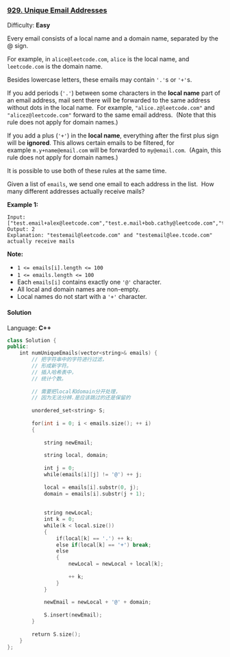 ### [929\. Unique Email Addresses](https://leetcode.com/problems/unique-email-addresses/)

Difficulty: **Easy**


Every email consists of a local name and a domain name, separated by the @ sign.

For example, in `alice@leetcode.com`, `alice` is the local name, and `leetcode.com` is the domain name.

Besides lowercase letters, these emails may contain `'.'`s or `'+'`s.

If you add periods (`'.'`) between some characters in the **local name** part of an email address, mail sent there will be forwarded to the same address without dots in the local name.  For example, `"alice.z@leetcode.com"` and `"alicez@leetcode.com"` forward to the same email address.  (Note that this rule does not apply for domain names.)

If you add a plus (`'+'`) in the **local name**, everything after the first plus sign will be **ignored**. This allows certain emails to be filtered, for example `m.y+name@email.com` will be forwarded to `my@email.com`.  (Again, this rule does not apply for domain names.)

It is possible to use both of these rules at the same time.

Given a list of `emails`, we send one email to each address in the list.  How many different addresses actually receive mails? 


**Example 1:**

```
Input: ["test.email+alex@leetcode.com","test.e.mail+bob.cathy@leetcode.com","testemail+david@lee.tcode.com"]
Output: 2
Explanation: "testemail@leetcode.com" and "testemail@lee.tcode.com" actually receive mails
```

**Note:**

*   `1 <= emails[i].length <= 100`
*   `1 <= emails.length <= 100`
*   Each `emails[i]` contains exactly one `'@'` character.
*   All local and domain names are non-empty.
*   Local names do not start with a `'+'` character.


#### Solution

Language: **C++**

```c++
class Solution {
public:
    int numUniqueEmails(vector<string>& emails) {
        // 把字符串中的字符进行过滤，
        // 形成新字符。
        // 插入哈希表中，
        // 统计个数。
        
        // 需要把local和domain分开处理，
        // 因为无法分辨.是应该跳过的还是保留的
        
        unordered_set<string> S;
​
        for(int i = 0; i < emails.size(); ++ i)
        {
            
            string newEmail;
​
            string local, domain;
​
            int j = 0;
            while(emails[i][j] != '@') ++ j;
​
            local = emails[i].substr(0, j);
            domain = emails[i].substr(j + 1);
​
​
            string newLocal;
            int k = 0;
            while(k < local.size())
            {
                if(local[k] == '.') ++ k;
                else if(local[k] == '+') break;
                else
                {
                    newLocal = newLocal + local[k];
                    
                    ++ k;
                }
            }
​
            newEmail = newLocal + '@' + domain;
​
            S.insert(newEmail);
        }
        
        return S.size();
    }
};
```